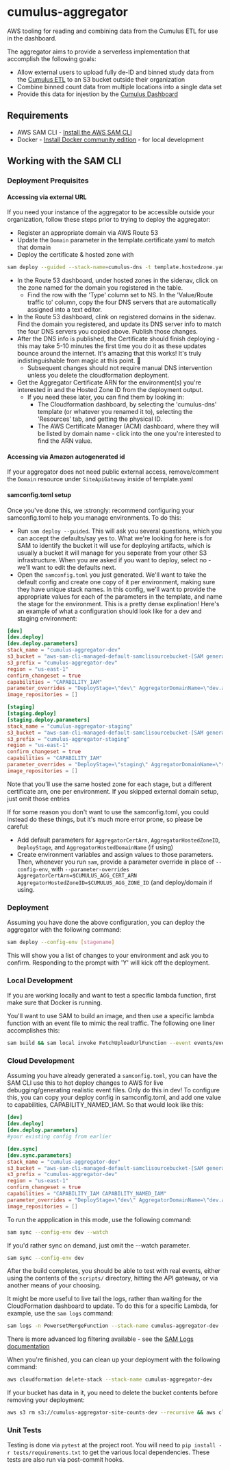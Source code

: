# cumulus-aggregator

AWS tooling for reading and combining data from the Cumulus ETL for use in the dashboard.

The aggregator aims to provide a serverless implementation that accomplish the following goals:
- Allow external users to upload fully de-ID and binned study data from the [Cumulus ETL](https://github.com/smart-on-fhir/cumulus-etl) to an S3 bucket outside their organization
- Combine binned count data from multiple locations into a single data set
- Provide this data for injestion by the [Cumulus Dashboard](https://github.com/smart-on-fhir/cumulus-app)

## Requirements

* AWS SAM CLI - [Install the AWS SAM CLI](https://docs.aws.amazon.com/serverless-application-model/latest/developerguide/serverless-sam-cli-install.html)
* Docker - [Install Docker community edition](https://hub.docker.com/search/?type=edition&offering=community) - for local development

## Working with the SAM CLI

### Deployment Prequisites

#### Accessing via external URL

If you need your instance of the aggregator to be accessible outside your organization, follow these steps prior to trying to deploy the aggregator:

- Register an appropriate domain via AWS Route 53
- Update the `Domain` parameter in the template.certificate.yaml to match that domain
- Deploy the certificate & hosted zone with 
```bash
sam deploy --guided --stack-name=cumulus-dns -t template.hostedzone.yaml
```
- In the Route 53 dashboard, under hosted zones in the sidenav, click on the zone named for the domain you registered in the table.
  - Find the row with the 'Type' column set to NS. In the 'Value/Route traffic to' column, copy the four DNS servers that are automatically assigned into a text editor.
- In the Route 53 dashboard, clink on registered domains in the sidenav. Find the domain you registered, and update its DNS server info to match the four DNS servers you copied above. Publish those changes.
- After the DNS info is published, the Certificate should finish deploying - this may take 5-10 minutes the first time you do it as these updates bounce around the internet. It's amazing that this works! It's truly indistinguishable from magic at this point. 🧙
  - Subsequent changes should not require manual DNS intervention unless you delete the cloudformation deployment.
- Get the Aggregator Certificate ARN for the environment(s) you're interested in and the Hosted Zone ID from the deployment output.
  - If you need these later, you can find them by looking in:
    - The Cloudformation dashboard, by selecting the 'cumulus-dns' template (or whatever you renamed it to), selecting the 'Resources' tab, and getting the physical ID.
    - The AWS Certificate Manager (ACM) dashboard, where they will be listed by domain name - click into the one you're interested to find the ARN value.


#### Accessing via Amazon autogenerated id

If your aggregator does not need public external access, remove/comment the `Domain` resource under `SiteApiGateway` inside of template.yaml

#### samconfig.toml setup

Once you've done this, we :strongly: recommend configuring your samconfig.toml to help you manage environments. To do this:
- Run `sam deploy --guided`. This will ask you several questions, which you can accept the defaults/say yes to. What we're looking for here is for SAM to identify the bucket it will use for deploying artifacts, which is usually a bucket it will manage for you seperate from your other S3 infrastructure. When you are asked if you want to deploy, select no - we'll want to edit the defaults next.
- Open the `samconfig.toml` you just generated. We'll want to take the default config and create one copy of it per environment, making sure they have unique stack names. In this config, we'll want to provide the appropriate values for each of the parameters in the template, and name the stage for the environment. This is a pretty dense explination! Here's an example of what a configuration should look like for a dev and staging environment:
```toml
[dev]
[dev.deploy]
[dev.deploy.parameters]
stack_name = "cumulus-aggregator-dev"
s3_bucket = "aws-sam-cli-managed-default-samclisourcebucket-[SAM generated bucket id]"
s3_prefix = "cumulus-aggregator-dev"
region = "us-east-1"
confirm_changeset = true
capabilities = "CAPABILITY_IAM"
parameter_overrides = "DeployStage=\"dev\" AggregatorDomainName=\"dev.aggregator.yourdomain.org\" AggregatorHostedZoneID=\"1234567890ABCDEFHIJ\" AggregatorCertArn=\"arn:aws:acm:us-east-1:1234567890:certificate/12345678-90AB-CDEF-0123-4567890ABCD\""
image_repositories = []

[staging]
[staging.deploy]
[staging.deploy.parameters]
stack_name = "cumulus-aggregator-staging"
s3_bucket = "aws-sam-cli-managed-default-samclisourcebucket-[SAM generated bucket id]"
s3_prefix = "cumulus-aggregator-staging"
region = "us-east-1"
confirm_changeset = true
capabilities = "CAPABILITY_IAM"
parameter_overrides = "DeployStage=\"staging\" AggregatorDomainName=\"staging.aggregator.yourdomain.org\" AggregatorHostedZoneID=\"1234567890ABCDEFHIJ\" AggregatorCertArn=\"aarn:aws:acm:us-east-1:1234567890:certificate/12345678-90AB-CDEF-0123-FECDBA0987654\""
image_repositories = []
```
Note that you'll use the same hosted zone for each stage, but a different certificate arn, one per environment. If you skipped external domain setup, just omit those entries


If for some reason you don't want to use the samconfig.toml, you could instead do these things, but it's much more error prone, so please be careful:
- Add default parameters for `AggregatorCertArn`, `AggregatorHostedZoneID`, `DeployStage`, and `AggregatorHostedDomainName` (if using)
- Create environment variables and assign values to those parameters. Then, whenever you run `sam`, provide a parameter override in place of `--config-env`, with `--parameter-overrides AggregatorCertArn=$CUMULUS_AGG_CERT_ARN AggregatorHostedZoneID=$CUMULUS_AGG_ZONE_ID` (and deploy/domain if using.


### Deployment

Assuming you have done the above configuration, you can deploy the aggregator with the following command:

```bash
sam deploy --config-env [stagename]
```

This will show you a list of changes to your environment and ask you to confirm. Responding to the prompt with 'Y' will kick off the deployment.

### Local Development

If you are working locally and want to test a specific lambda function, first make sure that Docker is running.

You'll want to use SAM to build an image, and then use a specific lambda function with an event file to mimic the real traffic. The following one liner accomplishes this:

```bash
sam build && sam local invoke FetchUploadUrlFunction --event events/event-fetch-upload-url.json
```

### Cloud Development

Assuming you have already generated a `samconfig.toml`, you can have the SAM CLI use this to hot deploy changes to AWS for live debugging/generating realistic event files. Only do this in dev! To configure this, you can copy your deploy config in samconfig.toml, and add one value to capabilities, CAPABILITY_NAMED_IAM. So that would look like this:

```toml
[dev]
[dev.deploy]
[dev.deploy.parameters]
#your existing config from earlier

[dev.sync]
[dev.sync.parameters]
stack_name = "cumulus-aggregator-dev"
s3_bucket = "aws-sam-cli-managed-default-samclisourcebucket-[SAM generated bucket id]"
s3_prefix = "cumulus-aggregator-dev"
region = "us-east-1"
confirm_changeset = true
capabilities = "CAPABILITY_IAM CAPABILITY_NAMED_IAM"
parameter_overrides = "DeployStage=\"dev\" AggregatorDomainName=\"dev.aggregator.yourdomain.org\" AggregatorHostedZoneID=\"1234567890ABCDEFHIJ\" AggregatorCertArn=\"arn:aws:acm:us-east-1:1234567890:certificate/12345678-90AB-CDEF-0123-4567890ABCD\""
image_repositories = []

```

To run the appplication in this mode, use the following command:

```bash
sam sync --config-env dev --watch
```

If you'd rather sync on demand, just omit the --watch parameter.

```bash
sam sync --config-env dev
```

After the build completes, you should be able to test with real events, either using the contents of the `scripts/` directory, hitting the API gateway, or via another means of your choosing.

It might be more useful to live tail the logs, rather than waiting for the CloudFormation dashboard to update. To do this for a specific Lambda, for example, use the `sam logs` command:

```bash
sam logs -n PowersetMergeFunction --stack-name cumulus-aggregator-dev --tail
```

There is more advanced log filtering available - see the [SAM Logs documentation](https://docs.aws.amazon.com/serverless-application-model/latest/developerguide/sam-cli-command-reference-sam-logs.html)

When you're finished, you can clean up your deployment with the following command:

```bash
aws cloudformation delete-stack --stack-name cumulus-aggregator-dev
```

If your bucket has data in it, you need to delete the bucket contents before removing your deployment:

```bash
aws s3 rm s3://cumulus-aggregator-site-counts-dev --recursive && aws cloudformation delete-stack --stack-name cumulus-aggregator-dev
```

### Unit Tests

Testing is done via `pytest` at the project root. You will need to `pip install -r tests/requirements.txt` to get the various local dependencies. These tests are also run via post-commit hooks.
